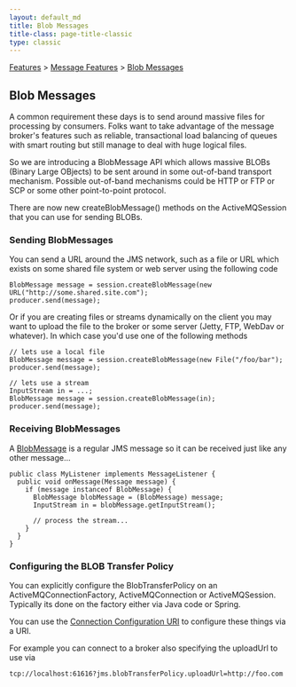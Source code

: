 ```yaml
---
layout: default_md
title: Blob Messages 
title-class: page-title-classic
type: classic
---
```


[Features](features) > [Message Features](message-features) > [Blob Messages](blob-messages)


Blob Messages
-------------

A common requirement these days is to send around massive files for processing by consumers. Folks want to take advantage of the message broker's features such as reliable, transactional load balancing of queues with smart routing but still manage to deal with huge logical files.

So we are introducing a BlobMessage API which allows massive BLOBs (Binary Large OBjects) to be sent around in some out-of-band transport mechanism. Possible out-of-band mechanisms could be HTTP or FTP or SCP or some other point-to-point protocol.

There are now new createBlobMessage() methods on the ActiveMQSession that you can use for sending BLOBs.

### Sending BlobMessages

You can send a URL around the JMS network, such as a file or URL which exists on some shared file system or web server using the following code
```
BlobMessage message = session.createBlobMessage(new URL("http://some.shared.site.com");
producer.send(message);
```
Or if you are creating files or streams dynamically on the client you may want to upload the file to the broker or some server (Jetty, FTP, WebDav or whatever). In which case you'd use one of the following methods
```
// lets use a local file
BlobMessage message = session.createBlobMessage(new File("/foo/bar");
producer.send(message);

// lets use a stream
InputStream in = ...;
BlobMessage message = session.createBlobMessage(in);
producer.send(message);
```

### Receiving BlobMessages

A [BlobMessage](http://activemq.apache.org/maven/activemq-core/apidocs/org/apache/activemq/BlobMessage.html) is a regular JMS message so it can be received just like any other message...
```
public class MyListener implements MessageListener {
  public void onMessage(Message message) {
    if (message instanceof BlobMessage) {
      BlobMessage blobMessage = (BlobMessage) message;
      InputStream in = blobMessage.getInputStream();

      // process the stream...
    }
  }
}
```

### Configuring the BLOB Transfer Policy

You can explicitly configure the BlobTransferPolicy on an ActiveMQConnectionFactory, ActiveMQConnection or ActiveMQSession. Typically its done on the factory either via Java code or Spring.

You can use the [Connection Configuration URI](connection-configuration-uri) to configure these things via a URI.

For example you can connect to a broker also specifying the uploadUrl to use via
```
tcp://localhost:61616?jms.blobTransferPolicy.uploadUrl=http://foo.com
```
